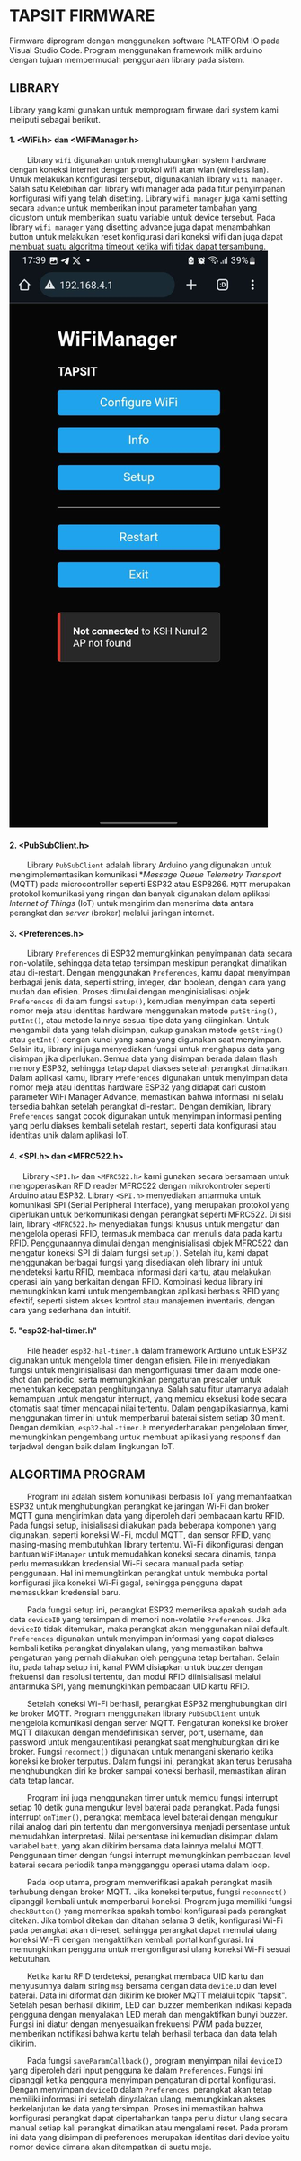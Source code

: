 # TAPSIT FIRMWARE

Firmware diprogram dengan menggunakan software PLATFORM IO pada Visual Studio Code. Program menggunakan framework milik arduino dengan tujuan mempermudah penggunaan library pada sistem.

## LIBRARY

Library yang kami gunakan untuk memprogram firware dari system kami meliputi sebagai berikut.  

#### 1. <WiFi.h> dan <WiFiManager.h>

        Library `wifi`  digunakan untuk menghubungkan system hardware dengan koneksi internet dengan protokol wifi atan wlan (wireless lan). Untuk melakukan konfigurasi tersebut, digunakanlah  library `wifi manager`. Salah satu Kelebihan dari library wifi manager ada pada fitur penyimpanan konfigurasi wifi yang telah disetting. Library `wifi manager` juga kami setting secara `advance` untuk memberikan input parameter tambahan yang dicustom untuk memberikan suatu variable untuk device tersebut.  Pada library `wifi manager` yang disetting advance juga dapat menambahkan button untuk melakukan reset konfigurasi dari koneksi wifi dan juga dapat membuat suatu algoritma timeout ketika wifi tidak dapat tersambung.
<img src="assets/wifi_man.jpg" alt="Layout" />

#### 2. <PubSubClient.h>

        Library `PubSubClient` adalah library Arduino yang digunakan untuk mengimplementasikan komunikasi **Message Queue Telemetry Transport* (MQTT) pada microcontroller seperti ESP32 atau ESP8266. `MQTT` merupakan protokol komunikasi yang ringan dan banyak digunakan dalam aplikasi *Internet of Things* (IoT) untuk mengirim dan menerima data antara perangkat dan *server* (broker) melalui jaringan internet.

#### 3. <Preferences.h>

        Library `Preferences` di ESP32 memungkinkan penyimpanan data secara non-volatile, sehingga data tetap tersimpan meskipun perangkat dimatikan atau di-restart. Dengan menggunakan `Preferences`, kamu dapat menyimpan berbagai jenis data, seperti string, integer, dan boolean, dengan cara yang mudah dan efisien. Proses dimulai dengan menginisialisasi objek `Preferences` di dalam fungsi `setup()`, kemudian menyimpan data seperti nomor meja atau identitas hardware menggunakan metode `putString()`, `putInt()`, atau metode lainnya sesuai tipe data yang diinginkan. Untuk mengambil data yang telah disimpan, cukup gunakan metode `getString()` atau `getInt()` dengan kunci yang sama yang digunakan saat menyimpan. Selain itu, library ini juga menyediakan fungsi untuk menghapus data yang disimpan jika diperlukan. Semua data yang disimpan berada dalam flash memory ESP32, sehingga tetap dapat diakses setelah perangkat dimatikan. Dalam aplikasi kamu, library `Preferences` digunakan untuk menyimpan data nomor meja atau identitas hardware ESP32 yang didapat dari custom parameter WiFi Manager Advance, memastikan bahwa informasi ini selalu tersedia bahkan setelah perangkat di-restart. Dengan demikian, library `Preferences` sangat cocok digunakan untuk menyimpan informasi penting yang perlu diakses kembali setelah restart, seperti data konfigurasi atau identitas unik dalam aplikasi IoT.

#### 4. <SPI.h> dan <MFRC522.h>

      Library `<SPI.h>` dan `<MFRC522.h>` kami gunakan secara bersamaan untuk mengoperasikan RFID reader MFRC522 dengan mikrokontroler seperti Arduino atau ESP32. Library `<SPI.h>` menyediakan antarmuka untuk komunikasi SPI (Serial Peripheral Interface), yang merupakan protokol yang diperlukan untuk berkomunikasi dengan perangkat seperti MFRC522. Di sisi lain, library `<MFRC522.h>` menyediakan fungsi khusus untuk mengatur dan mengelola operasi RFID, termasuk membaca dan menulis data pada kartu RFID. Penggunaannya dimulai dengan menginisialisasi objek MFRC522 dan mengatur koneksi SPI di dalam fungsi `setup()`. Setelah itu, kami dapat menggunakan berbagai fungsi yang disediakan oleh library ini untuk mendeteksi kartu RFID, membaca informasi dari kartu, atau melakukan operasi lain yang berkaitan dengan RFID. Kombinasi kedua library ini memungkinkan kami untuk mengembangkan aplikasi berbasis RFID yang efektif, seperti sistem akses kontrol atau manajemen inventaris, dengan cara yang sederhana dan intuitif.

#### 5. "esp32-hal-timer.h"

        File header `esp32-hal-timer.h` dalam framework Arduino untuk ESP32 digunakan untuk mengelola timer dengan efisien. File ini menyediakan fungsi untuk menginisialisasi dan mengonfigurasi timer dalam mode one-shot dan periodic, serta memungkinkan pengaturan prescaler untuk menentukan kecepatan penghitungannya. Salah satu fitur utamanya adalah kemampuan untuk mengatur interrupt, yang memicu eksekusi kode secara otomatis saat timer mencapai nilai tertentu. Dalam pengaplikasiannya, kami menggunakan timer ini untuk memperbarui  baterai sistem setiap 30 menit. Dengan demikian, `esp32-hal-timer.h` menyederhanakan pengelolaan timer, memungkinkan pengembang untuk membuat aplikasi yang responsif dan terjadwal dengan baik dalam lingkungan IoT.

## ALGORTIMA PROGRAM

        Program ini adalah sistem komunikasi berbasis IoT yang memanfaatkan ESP32 untuk menghubungkan perangkat ke jaringan Wi-Fi dan broker MQTT guna mengirimkan data yang diperoleh dari pembacaan kartu RFID. Pada fungsi setup, inisialisasi dilakukan pada beberapa komponen yang digunakan, seperti koneksi Wi-Fi, modul MQTT, dan sensor RFID, yang masing-masing membutuhkan library tertentu. Wi-Fi dikonfigurasi dengan bantuan `WiFiManager` untuk memudahkan koneksi secara dinamis, tanpa perlu memasukkan kredensial Wi-Fi secara manual pada setiap penggunaan. Hal ini memungkinkan perangkat untuk membuka portal konfigurasi jika koneksi Wi-Fi gagal, sehingga pengguna dapat memasukkan kredensial baru.

        Pada fungsi setup ini, perangkat ESP32 memeriksa apakah sudah ada data `deviceID` yang tersimpan di memori non-volatile `Preferences`. Jika `deviceID` tidak ditemukan, maka perangkat akan menggunakan nilai default. `Preferences` digunakan untuk menyimpan informasi yang dapat diakses kembali ketika perangkat dinyalakan ulang, yang memastikan bahwa pengaturan yang pernah dilakukan oleh pengguna tetap bertahan. Selain itu, pada tahap setup ini, kanal PWM disiapkan untuk buzzer dengan frekuensi dan resolusi tertentu, dan modul RFID diinisialisasi melalui antarmuka SPI, yang memungkinkan pembacaan UID kartu RFID.

        Setelah koneksi Wi-Fi berhasil, perangkat ESP32 menghubungkan diri ke broker MQTT. Program menggunakan library `PubSubClient` untuk mengelola komunikasi dengan server MQTT. Pengaturan koneksi ke broker MQTT dilakukan dengan mendefinisikan server, port, username, dan password untuk mengautentikasi perangkat saat menghubungkan diri ke broker. Fungsi `reconnect()` digunakan untuk menangani skenario ketika koneksi ke broker terputus. Dalam fungsi ini, perangkat akan terus berusaha menghubungkan diri ke broker sampai koneksi berhasil, memastikan aliran data tetap lancar.

        Program ini juga menggunakan timer untuk memicu fungsi interrupt setiap 10 detik guna mengukur level baterai pada perangkat. Pada fungsi interrupt `onTimer()`, perangkat membaca level baterai dengan mengukur nilai analog dari pin tertentu dan mengonversinya menjadi persentase untuk memudahkan interpretasi. Nilai persentase ini kemudian disimpan dalam variabel `batt`, yang akan dikirim bersama data lainnya melalui MQTT. Penggunaan timer dengan fungsi interrupt memungkinkan pembacaan level baterai secara periodik tanpa mengganggu operasi utama dalam loop.

        Pada loop utama, program memverifikasi apakah perangkat masih terhubung dengan broker MQTT. Jika koneksi terputus, fungsi `reconnect()` dipanggil kembali untuk memperbarui koneksi. Program juga memiliki fungsi `checkButton()` yang memeriksa apakah tombol konfigurasi pada perangkat ditekan. Jika tombol ditekan dan ditahan selama 3 detik, konfigurasi Wi-Fi pada perangkat akan di-reset, sehingga perangkat dapat memulai ulang koneksi Wi-Fi dengan mengaktifkan kembali portal konfigurasi. Ini memungkinkan pengguna untuk mengonfigurasi ulang koneksi Wi-Fi sesuai kebutuhan.

        Ketika kartu RFID terdeteksi, perangkat membaca UID kartu dan menyusunnya dalam string `msg` bersama dengan data `deviceID` dan level baterai. Data ini diformat dan dikirim ke broker MQTT melalui topik "tapsit". Setelah pesan berhasil dikirim, LED dan buzzer memberikan indikasi kepada pengguna dengan menyalakan LED merah dan mengaktifkan bunyi buzzer. Fungsi ini diatur dengan menyesuaikan frekuensi PWM pada buzzer, memberikan notifikasi bahwa kartu telah berhasil terbaca dan data telah dikirim.

        Pada fungsi `saveParamCallback()`, program menyimpan nilai `deviceID` yang diperoleh dari input pengguna ke dalam `Preferences`. Fungsi ini dipanggil ketika pengguna menyimpan pengaturan di portal konfigurasi. Dengan menyimpan `deviceID` dalam `Preferences`, perangkat akan tetap memiliki informasi ini setelah dinyalakan ulang, memungkinkan akses berkelanjutan ke data yang tersimpan. Proses ini memastikan bahwa konfigurasi perangkat dapat dipertahankan tanpa perlu diatur ulang secara manual setiap kali perangkat dimatikan atau mengalami reset. Pada proram ini data yang disimpan di preferences merupakan identitas dari device yaitu nomor device dimana akan ditempatkan di suatu meja.
